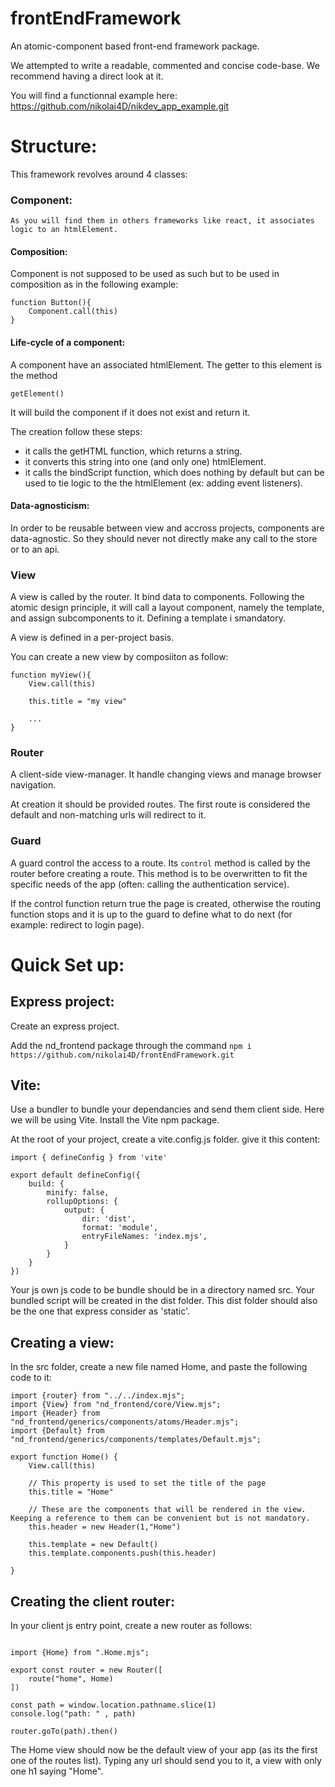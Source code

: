 # frontEndFramework
An atomic-component based front-end framework package.

We attempted to write a readable, commented and concise code-base. We recommend having a direct look at it.

You will find a functionnal example here: https://github.com/nikolai4D/nikdev_app_example.git

# Structure:
This framework revolves around 4 classes:

### Component:
    As you will find them in others frameworks like react, it associates logic to an htmlElement.
    
#### Composition:

Component is not supposed to be used as such but to be used in composition as in the following example:

```
function Button(){
    Component.call(this)
}
```

#### Life-cycle of a component:

A component have an associated htmlElement. The getter to this element is the method

```
getElement()
```

It will build the component if it does not exist and return it.

The creation follow these steps:
- it calls the getHTML function, which returns a string.
- it converts this string into one (and only one) htmlElement.
- it calls the bindScript function, which does nothing by default but can be used to tie logic to the the htmlElement (ex: adding event listeners).

#### Data-agnosticism:

In order to be reusable between view and accross projects, components are data-agnostic. So they should never not directly make any call to the store or to an api.

#### 

### View

A view is called by the router.
It bind data to components.
Following the atomic design principle, it will call a layout component, namely the template, and assign subcomponents to it. Defining a template i smandatory.

A view is defined in a per-project basis.

You can create a new view by composiiton as follow:
```
function myView(){
    View.call(this)
    
    this.title = "my view"
    
    ...
}
```

### Router

A client-side view-manager.
It handle changing views and manage browser navigation.

At creation it should be provided routes.
The first route is considered the default and non-matching urls will redirect to it.

### Guard

A guard control the access to a route.
Its ```control``` method is called by the router before creating a route. This method is to be overwritten to fit the specific needs of the app (often: calling the authentication service).

If the control function return true the page is created, otherwise the routing function stops and it is up to the guard to define what to do next (for example: redirect to login page).



# Quick Set up:

## Express project:
Create an express project.

Add the nd_frontend package through the command 
```npm i https://github.com/nikolai4D/frontEndFramework.git ```


## Vite:
Use a bundler to bundle your dependancies and send them client side. Here we will be using Vite.
Install the Vite npm package.

At the root of your project, create a vite.config.js folder. give it this content:

```
import { defineConfig } from 'vite'

export default defineConfig({
    build: {
        minify: false,
        rollupOptions: {
            output: {
                dir: 'dist',
                format: 'module',
                entryFileNames: 'index.mjs',
            }
        }
    }
})
```
Your js own js code to be bundle should be in a directory named src.
Your bundled script will be created in the dist folder.
This dist folder should also be the one that express consider as 'static'.

## Creating a view:

In the src folder, create a new file named Home, and paste the following code to it:

```
import {router} from "../../index.mjs";
import {View} from "nd_frontend/core/View.mjs";
import {Header} from "nd_frontend/generics/components/atoms/Header.mjs";
import {Default} from "nd_frontend/generics/components/templates/Default.mjs";

export function Home() {
    View.call(this)

    // This property is used to set the title of the page
    this.title = "Home"

    // These are the components that will be rendered in the view. Keeping a reference to them can be convenient but is not mandatory.
    this.header = new Header(1,"Home")

    this.template = new Default()
    this.template.components.push(this.header)

}
```

## Creating the client router:

In your client js entry point, create  a new router as follows:

```

import {Home} from ".Home.mjs";

export const router = new Router([
    route("home", Home)
])

const path = window.location.pathname.slice(1)
console.log("path: " , path)

router.goTo(path).then() 

```

The Home view should now be the default view of your app (as its the first one of the routes list). Typing any url should send you to it, a view with only one h1 saying "Home".
